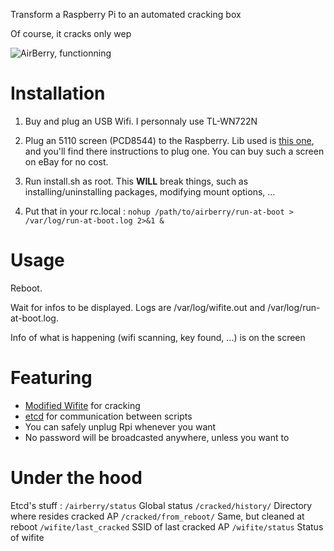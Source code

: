 Transform a Raspberry Pi to an automated cracking box

Of course, it cracks only wep

![AirBerry, functionning](https://lut.im/ZGuU6EWC/2VuGrC2Y)

# Installation 

1. Buy and plug an USB Wifi. I personnaly use TL-WN722N

2. Plug an 5110 screen (PCD8544) to the Raspberry. Lib used is [this one](https://github.com/rm-hull/pcd8544), and you'll find there instructions to plug one. You can buy such a screen on eBay for no cost.

3. Run install.sh as root. This **WILL** break things, such as installing/uninstalling packages, modifying mount options, ...

4. Put that in your rc.local : `nohup /path/to/airberry/run-at-boot > /var/log/run-at-boot.log 2>&1 &`

# Usage

Reboot.

Wait for infos to be displayed.
Logs are /var/log/wifite.out and /var/log/run-at-boot.log.

Info of what is happening (wifi scanning, key found, ...) is on the screen

# Featuring

* [Modified Wifite](https://github.com/Korsani/wifite) for cracking
* [etcd](https://github.com/coreos/etcd) for communication between scripts
* You can safely unplug Rpi whenever you want
* No password will be broadcasted anywhere, unless you want to

# Under the hood

Etcd's stuff :
`/airberry/status`          Global status
`/cracked/history/`         Directory where resides cracked AP
`/cracked/from_reboot/`     Same, but cleaned at reboot
`/wifite/last_cracked`      SSID of last cracked AP
`/wifite/status`            Status of wifite
